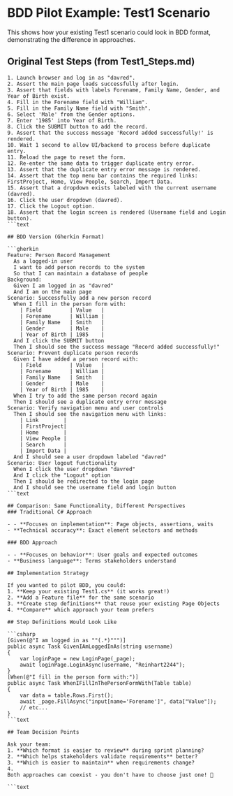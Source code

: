 # BDD Pilot Example: Test1 Scenario

This shows how your existing Test1 scenario could look in BDD format, demonstrating the difference in approaches.

## Original Test Steps (from Test1_Steps.md)

```text
1. Launch browser and log in as "davred".
2. Assert the main page loads successfully after login.
3. Assert that fields with labels Forename, Family Name, Gender, and Year of Birth exist.
4. Fill in the Forename field with "William".
5. Fill in the Family Name field with "Smith".
6. Select 'Male' from the Gender options.
7. Enter '1985' into Year of Birth.
8. Click the SUBMIT button to add the record.
9. Assert that the success message 'Record added successfully!' is rendered.
10. Wait 1 second to allow UI/backend to process before duplicate entry.
11. Reload the page to reset the form.
12. Re-enter the same data to trigger duplicate entry error.
13. Assert that the duplicate entry error message is rendered.
14. Assert that the top menu bar contains the required links: FirstProject, Home, View People, Search, Import Data.
15. Assert that a dropdown exists labeled with the current username (davred).
16. Click the user dropdown (davred).
17. Click the Logout option.
18. Assert that the login screen is rendered (Username field and Login button).
```text

## BDD Version (Gherkin Format)

```gherkin
Feature: Person Record Management
  As a logged-in user
  I want to add person records to the system
  So that I can maintain a database of people
Background:
  Given I am logged in as "davred"
  And I am on the main page
Scenario: Successfully add a new person record
  When I fill in the person form with:
    | Field         | Value   |
    | Forename      | William |
    | Family Name   | Smith   |
    | Gender        | Male    |
    | Year of Birth | 1985    |
  And I click the SUBMIT button
  Then I should see the success message "Record added successfully!"
Scenario: Prevent duplicate person records
  Given I have added a person record with:
    | Field         | Value   |
    | Forename      | William |
    | Family Name   | Smith   |
    | Gender        | Male    |
    | Year of Birth | 1985    |
  When I try to add the same person record again
  Then I should see a duplicate entry error message
Scenario: Verify navigation menu and user controls
  Then I should see the navigation menu with links:
    | Link        |
    | FirstProject|
    | Home        |
    | View People |
    | Search      |
    | Import Data |
  And I should see a user dropdown labeled "davred"
Scenario: User logout functionality
  When I click the user dropdown "davred"
  And I click the "Logout" option
  Then I should be redirected to the login page
  And I should see the username field and login button
```text

## Comparison: Same Functionality, Different Perspectives
### Traditional C# Approach

- - **Focuses on implementation**: Page objects, assertions, waits
- **Technical accuracy**: Exact element selectors and methods

### BDD Approach

- - **Focuses on behavior**: User goals and expected outcomes
- **Business language**: Terms stakeholders understand

## Implementation Strategy

If you wanted to pilot BDD, you could:
1. **Keep your existing Test1.cs** (it works great!)
2. **Add a Feature file** for the same scenario
3. **Create step definitions** that reuse your existing Page Objects
4. **Compare** which approach your team prefers

## Step Definitions Would Look Like

```csharp
[Given(@"I am logged in as ""(.*)""")]
public async Task GivenIAmLoggedInAs(string username)
{
    var loginPage = new LoginPage(_page);
    await loginPage.LoginAsync(username, "Reinhart2244");
}
[When(@"I fill in the person form with:")]
public async Task WhenIFillInThePersonFormWith(Table table)
{
    var data = table.Rows.First();
    await _page.FillAsync("input[name='Forename']", data["Value"]);
    // etc...
}
```text

## Team Decision Points

Ask your team:
1. **Which format is easier to review** during sprint planning?
2. **Which helps stakeholders validate requirements** better?
3. **Which is easier to maintain** when requirements change?
4.
Both approaches can coexist - you don't have to choose just one! 🤝

```text
